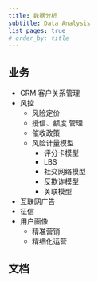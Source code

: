 ```yaml
---
title: 数据分析
subtitle: Data Analysis
list_pages: true
# order_by: title
---
```


## 业务

* CRM 客户关系管理
* 风控
    - 风险定价
    - 授信、额度 管理
    - 催收政策
    - 风险计量模型
        - 评分卡模型
        - LBS
        - 社交网络模型
        - 反欺诈模型
        - 关联模型
* 互联网广告
* 征信
* 用户画像
    - 精准营销
    - 精细化运营

## 文档

